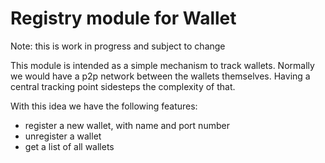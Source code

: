 # Registry module for Wallet

Note:  this is work in progress and subject to change

This module is intended as a simple mechanism to track wallets. Normally we would have a p2p network between the wallets themselves. Having a central tracking point sidesteps the complexity of that.

With this idea we have the following features:
* register a new wallet, with name and port number
* unregister a wallet
* get a list of all wallets